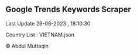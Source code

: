 

## Google Trends Keywords Scraper 
 
Last Update 29-06-2023 , 18:10:30

Country List :
VIETNAM.json



© Abdul Muttaqin 
